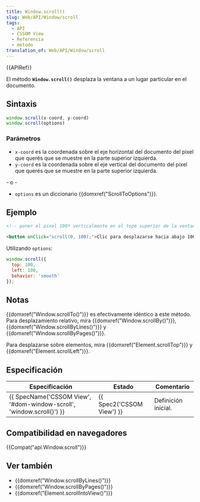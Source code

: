 ```yaml
---
title: Window.scroll()
slug: Web/API/Window/scroll
tags:
  - API
  - CSSOM View
  - Referencia
  - metodo
translation_of: Web/API/Window/scroll
---
```


{{APIRef}}

El método **`Window.scroll()`** desplaza la ventana a un lugar particular en el documento.

## Sintaxis

```js
window.scroll(x-coord, y-coord)
window.scroll(options)
```

### Parámetros

- `x-coord` es la coordenada sobre el eje horizontal del documento del pixel que querés que se muestre en la parte superior izquierda.
- `y-coord` es la coordenada sobre el eje vertical del documento del pixel que querés que se muestre en la parte superior izquierda.

\- o -

- `options` es un diccionario {{domxref("ScrollToOptions")}}.

## Ejemplo

```html
<!-- poner el pixel 100º verticalmente en el tope superior de la ventana -->

<button onClick="scroll(0, 100);">Clic para desplazarse hacia abajo 100 pixeles</button>
```

Utilizando `options`:

```js
window.scroll({
  top: 100,
  left: 100,
  behavior: 'smooth'
});
```

## Notas

{{domxref("Window.scrollTo()")}} es efectivamente idéntico a este método. Para desplazamiento relativo, mira {{domxref("Window.scrollBy()")}}, {{domxref("Window.scrollByLines()")}} y {{domxref("Window.scrollByPages()")}}.

Para desplazarse sobre elementos, mira {{domxref("Element.scrollTop")}} y {{domxref("Element.scrollLeft")}}.

## Especificación

| Especificación                                                                               | Estado                           | Comentario          |
| -------------------------------------------------------------------------------------------- | -------------------------------- | ------------------- |
| {{ SpecName('CSSOM View', '#dom-window-scroll', 'window.scroll()') }} | {{ Spec2('CSSOM View') }} | Definición inicial. |

## Compatibilidad en navegadores

{{Compat("api.Window.scroll")}}

## Ver también

- {{domxref("Window.scrollByLines()")}}
- {{domxref("Window.scrollByPages()")}}
- {{domxref("Element.scrollIntoView()")}}
